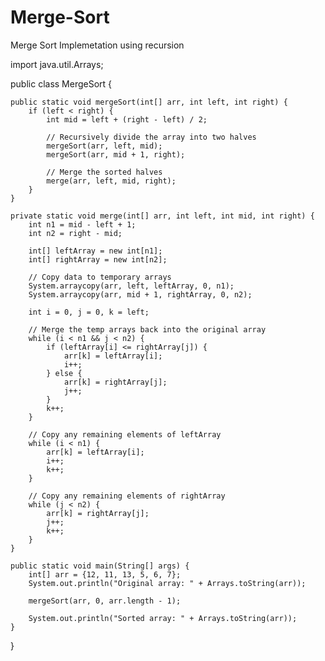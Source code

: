 # Merge-Sort
Merge Sort Implemetation using recursion

import java.util.Arrays;

public class MergeSort {
    
    public static void mergeSort(int[] arr, int left, int right) {
        if (left < right) {
            int mid = left + (right - left) / 2;

            // Recursively divide the array into two halves
            mergeSort(arr, left, mid);
            mergeSort(arr, mid + 1, right);

            // Merge the sorted halves
            merge(arr, left, mid, right);
        }
    }

    private static void merge(int[] arr, int left, int mid, int right) {
        int n1 = mid - left + 1;
        int n2 = right - mid;

        int[] leftArray = new int[n1];
        int[] rightArray = new int[n2];

        // Copy data to temporary arrays
        System.arraycopy(arr, left, leftArray, 0, n1);
        System.arraycopy(arr, mid + 1, rightArray, 0, n2);

        int i = 0, j = 0, k = left;
        
        // Merge the temp arrays back into the original array
        while (i < n1 && j < n2) {
            if (leftArray[i] <= rightArray[j]) {
                arr[k] = leftArray[i];
                i++;
            } else {
                arr[k] = rightArray[j];
                j++;
            }
            k++;
        }

        // Copy any remaining elements of leftArray
        while (i < n1) {
            arr[k] = leftArray[i];
            i++;
            k++;
        }

        // Copy any remaining elements of rightArray
        while (j < n2) {
            arr[k] = rightArray[j];
            j++;
            k++;
        }
    }

    public static void main(String[] args) {
        int[] arr = {12, 11, 13, 5, 6, 7};
        System.out.println("Original array: " + Arrays.toString(arr));

        mergeSort(arr, 0, arr.length - 1);
        
        System.out.println("Sorted array: " + Arrays.toString(arr));
    }
}

